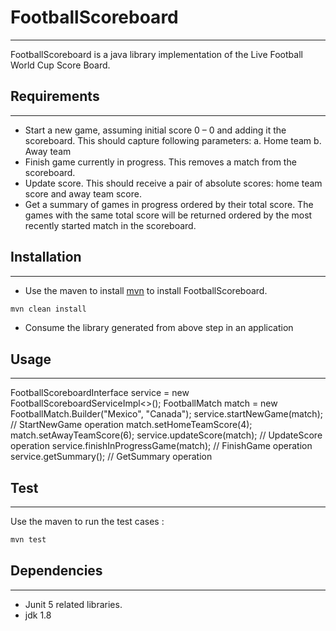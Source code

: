 # FootballScoreboard
--------------------

FootballScoreboard is a java library implementation of the Live Football World Cup Score Board.

## Requirements
---------------
* Start a new game, assuming initial score 0 – 0 and adding it the scoreboard. This should capture following parameters:
	a. Home team
	b. Away team
* Finish game currently in progress. This removes a match from the scoreboard.
* Update score. This should receive a pair of absolute scores: home team score and away team score.
* Get a summary of games in progress ordered by their total score. The games with the same total score will be returned ordered by the most recently started match in the scoreboard. 

## Installation
---------------

* Use the maven to install [mvn](https://maven.apache.org/download.cgi) to install FootballScoreboard.

```bash
mvn clean install
```

* Consume the library generated from above step in an application

## Usage
--------

FootballScoreboardInterface<FootballMatch> service = new FootballScoreboardServiceImpl<>(); 
FootballMatch match = new FootballMatch.Builder("Mexico", "Canada");
service.startNewGame(match); // StartNewGame operation
match.setHomeTeamScore(4);
match.setAwayTeamScore(6);
service.updateScore(match); // UpdateScore operation
service.finishInProgressGame(match); // FinishGame operation
service.getSummary(); // GetSummary operation

## Test
-------

Use the maven to run the test cases :

```bash
mvn test
```

## Dependencies
---------------
* Junit 5 related libraries.
* jdk 1.8

